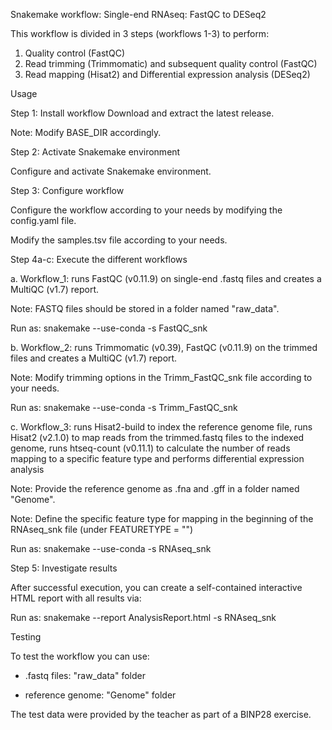 Snakemake workflow: Single-end RNAseq: FastQC to DESeq2

This workflow is divided in 3 steps (workflows 1-3) to perform:
1. Quality control (FastQC)
2. Read trimming (Trimmomatic) and subsequent quality control (FastQC)
3. Read mapping (Hisat2) and Differential expression analysis (DESeq2)

Usage

Step 1: Install workflow
Download and extract the latest release.

Note: Modify BASE_DIR accordingly.

Step 2: Activate Snakemake environment

Configure and activate Snakemake environment.

Step 3: Configure workflow

Configure the workflow according to your needs by modifying the config.yaml file.

Modify the samples.tsv file according to your needs.

Step 4a-c: Execute the different workflows

a. Workflow_1: runs FastQC (v0.11.9) on single-end .fastq files and creates a MultiQC (v1.7) report.

Note: FASTQ files should be stored in a folder named "raw_data".

Run as: snakemake --use-conda -s FastQC_snk

b. Workflow_2: runs Trimmomatic (v0.39), FastQC (v0.11.9) on the trimmed files and creates a MultiQC (v1.7) report.

Note: Modify trimming options in the Trimm_FastQC_snk file according to 
your needs.

Run as: snakemake --use-conda -s Trimm_FastQC_snk

c. Workflow_3: runs Hisat2-build to index the reference genome file, runs Hisat2 (v2.1.0) to map reads from the trimmed.fastq files to the indexed genome, runs htseq-count (v0.11.1) to calculate the number of reads mapping to a specific feature type and performs differential expression analysis

Note: Provide the reference genome as .fna and .gff in a folder named 
"Genome".

Note: Define the specific feature type for mapping in the beginning of the RNAseq_snk file (under FEATURETYPE = "")

Run as: snakemake --use-conda -s RNAseq_snk

Step 5: Investigate results

After successful execution, you can create a self-contained interactive HTML report with all results via:

Run as: snakemake --report AnalysisReport.html -s RNAseq_snk


Testing

To test the workflow you can use:

- .fastq files:  "raw_data" folder

- reference genome: "Genome" folder

The test data were provided by the teacher as part of a BINP28 exercise.
